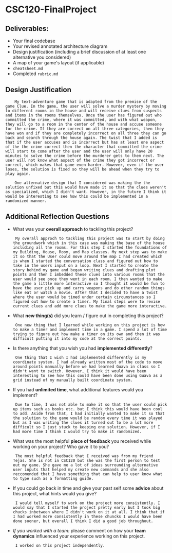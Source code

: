 # CSC120-FinalProject

## Deliverables:
 - Your final codebase
 - Your revised annotated architecture diagram
 - Design justification (including a brief discussion of at least one alternative you considered)
 - A map of your game's layout (if applicable)
 - `cheatsheet.md`
 - Completed `rubric.md`
  
## Design Justification
        My text-adventure game that is adapted from the premise of the game Clue. In the game, the user will solve a murder mystery by moving to different rooms in the house and will receive clues from suspects and items in the rooms themselves. Once the user has figured out who committed the crime, where it was committed, and with what weapon, they will go to a room in the center of the house and accuse someone for the crime. If they are correct on all three categories, then they have won and if they are completely incorrect on all three they can go back and search through the house again. The twist that I added is that if the user accuses and is incorrect but has at least one aspect of the the crime correct then the character that committed the crime will start to come after the user and the user will only have 20 minutes to solve the crime before the murderer gets to them next. The user will not know what aspect of the crime they got incorrect or correct, which makes that game even harder. However, even if the user loses, the solution is fixed so they will be ahead when they try to play again. 

        One alternative design that I considered was making the the solution unfixed but this would have made it so that the clues weren't as specialized, which I didn't want. However, in the future I think it would be interesting to see how this could be implemented in a randomized manner. 

## Additional Reflection Questions
 - What was your **overall approach** to tackling this project?

        My overall approch to tackling this project was to start by doing the groundwork which in this case was making the base of the house including all the rooms. For this step I started the foundations of my Building, House, Room, and Map classes. My next step was to make it so that the User could move around the map I had created which is when I started the conversation class and figured out how to take in the users input on a loop. Next I started to create the story behind my game and began writing clues and drafting plot points and then I imbedded these clues into various rooms that the user would see once they went in each room. I then wanted to make the game a little more interactive so I thought it would be fun to have the user pick up and carry weapons and do other random things like eat or watch a movie. After that I decided to have a twist where the user would be timed under certain circumstances so I figured out how to create a timer. My final steps were to revise current clues and add more clues to make the game more interactive. 

 - What **new thing(s)** did you learn / figure out in completing this project?

        One new thing that I learned while working on this project is how to make a timer and implement time in a game. I spend a lot of time trying to figure out how make a timer on its own and then it was difficult putting it into my code at the correct points. 

 - Is there anything that you wish you had **implemented differently**?

        One thing that I wish I had implemented differently is my coordinate system. I had already written most of the code to move around points manually before we had learned Guava in class so I didn't want to switch. However, I think it would have been interesting to see how this could have been done using Guava as a grid instead of my manually built coordinate system. 

 - If you had **unlimited time**, what additional features would you implement?
    
        Due to time, I was not able to make it so that the user could pick up items such as books etc. but I think this would have been cool to add. Aside from that, I had initially wanted to make it so that the solution to the game would be random every time it was played but as I was writing the clues it turned out to be a lot more difficult so I just stuck to keeping one solution. However, if I had more time I think I would try to make it randomized. 

 - What was the most helpful **piece of feedback** you received while working on your project? Who gave it to you?

        The most helpful feedback that I received was from my friend Tejas. She is not in CSC120 but she was the first person to test out my game. She gave me a lot of ideas surrounding alternative user inputs that helped my create new commands and she also reccomended that I have something that can help to user know what to type such as a formatting guide. 

 - If you could go back in time and give your past self some **advice** about this project, what hints would you give?

        I would tell myself to work on the project more consistently. I would say that I started the project pretty early but I took big chucks inbetween where I didn't work on it at all. I think that if I had worked more consistently in these chuncks I would have been done sooner, but overall I think I did a good job throughout. 

 - _If you worked with a team:_ please comment on how your **team dynamics** influenced your experience working on this project.

        I worked on this project independently.
